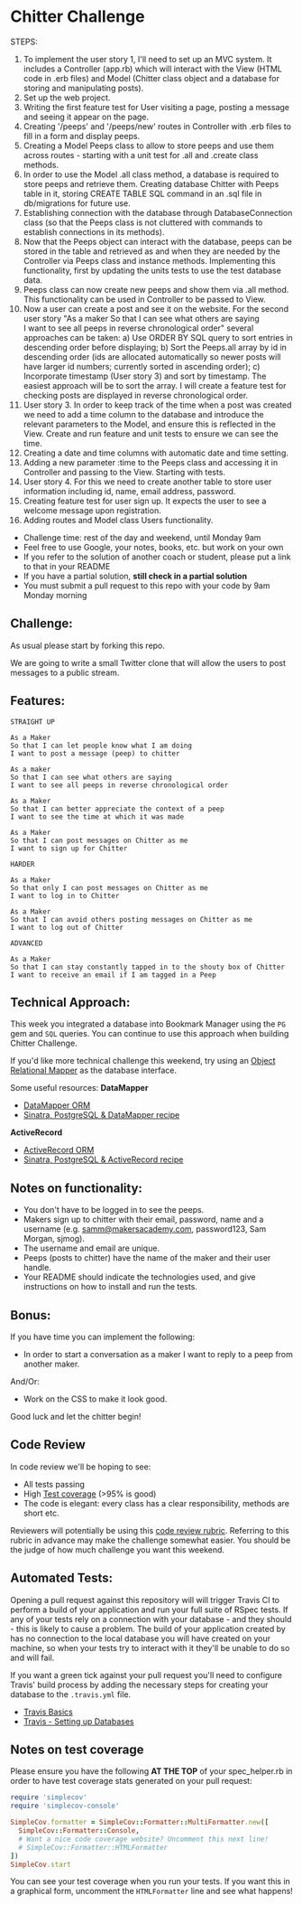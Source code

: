 Chitter Challenge
=================
STEPS:
1. To implement the user story 1, I'll need to set up an MVC system. It includes a Controller (app.rb) which will interact with the View (HTML code in .erb files) and Model (Chitter class object and a database for storing and manipulating posts).
2. Set up the web project.
3. Writing the first feature test for User visiting a page, posting a message and seeing it appear on the page.
4. Creating '/peeps' and '/peeps/new' routes in Controller with .erb files to fill in a form and display peeps.
5. Creating a Model Peeps class to allow to store peeps and use them across routes - starting with a unit test for .all and .create class methods.
6. In order to use the Model .all class method, a database is required to store peeps and retrieve them. Creating database Chitter with Peeps table in it, storing CREATE TABLE SQL command in an .sql file in db/migrations for future use.
7. Establishing connection with the database through DatabaseConnection class (so that the Peeps class is not cluttered with commands to establish connections in its methods).
8. Now that the Peeps object can interact with the database, peeps can be stored in the table and retrieved as and when they are needed by the Controller via Peeps class and instance methods. Implementing this functionality, first by updating the units tests to use the test database data.
9. Peeps class can now create new peeps and show them via .all method. This functionality can be used in Controller to be passed to View.
10. Now a user can create a post and see it on the website. For the second user story
  "As a maker
  So that I can see what others are saying  
  I want to see all peeps in reverse chronological order"
several approaches can be taken:
  a) Use ORDER BY SQL query to sort entries in descending order before displaying;
  b) Sort the Peeps.all array by id in descending order (ids are allocated automatically so newer posts will have larger id numbers; currently sorted in ascending order);
  c) Incorporate timestamp (User story 3) and sort by timestamp.
The easiest approach will be to sort the array. I will create a feature test for checking posts are displayed in reverse chronological order.
11. User story 3. In order to keep track of the time when a post was created we need to add a time column to the database and introduce the relevant parameters to the Model, and ensure this is reflected in the View.
Create and run feature and unit tests to ensure we can see the time.
12. Creating a date and time columns with automatic date and time setting.
13. Adding a new parameter :time to the Peeps class and accessing it in Controller and passing to the View. Starting with tests.
14. User story 4. For this we need to create another table to store user information including id, name, email address, password.
15. Creating feature test for user sign up. It expects the user to see a welcome message upon registration.
16. Adding routes and Model class Users functionality.



* Challenge time: rest of the day and weekend, until Monday 9am
* Feel free to use Google, your notes, books, etc. but work on your own
* If you refer to the solution of another coach or student, please put a link to that in your README
* If you have a partial solution, **still check in a partial solution**
* You must submit a pull request to this repo with your code by 9am Monday morning

Challenge:
-------

As usual please start by forking this repo.

We are going to write a small Twitter clone that will allow the users to post messages to a public stream.

Features:
-------

```
STRAIGHT UP

As a Maker
So that I can let people know what I am doing  
I want to post a message (peep) to chitter

As a maker
So that I can see what others are saying  
I want to see all peeps in reverse chronological order

As a Maker
So that I can better appreciate the context of a peep
I want to see the time at which it was made

As a Maker
So that I can post messages on Chitter as me
I want to sign up for Chitter

HARDER

As a Maker
So that only I can post messages on Chitter as me
I want to log in to Chitter

As a Maker
So that I can avoid others posting messages on Chitter as me
I want to log out of Chitter

ADVANCED

As a Maker
So that I can stay constantly tapped in to the shouty box of Chitter
I want to receive an email if I am tagged in a Peep
```

Technical Approach:
-----

This week you integrated a database into Bookmark Manager using the `PG` gem and `SQL` queries. You can continue to use this approach when building Chitter Challenge.

If you'd like more technical challenge this weekend, try using an [Object Relational Mapper](https://en.wikipedia.org/wiki/Object-relational_mapping) as the database interface.

Some useful resources:
**DataMapper**
- [DataMapper ORM](https://datamapper.org/)
- [Sinatra, PostgreSQL & DataMapper recipe](http://recipes.sinatrarb.com/p/databases/postgresql-datamapper)

**ActiveRecord**
- [ActiveRecord ORM](https://guides.rubyonrails.org/active_record_basics.html)
- [Sinatra, PostgreSQL & ActiveRecord recipe](http://recipes.sinatrarb.com/p/databases/postgresql-activerecord?#article)

Notes on functionality:
------

* You don't have to be logged in to see the peeps.
* Makers sign up to chitter with their email, password, name and a username (e.g. samm@makersacademy.com, password123, Sam Morgan, sjmog).
* The username and email are unique.
* Peeps (posts to chitter) have the name of the maker and their user handle.
* Your README should indicate the technologies used, and give instructions on how to install and run the tests.

Bonus:
-----

If you have time you can implement the following:

* In order to start a conversation as a maker I want to reply to a peep from another maker.

And/Or:

* Work on the CSS to make it look good.

Good luck and let the chitter begin!

Code Review
-----------

In code review we'll be hoping to see:

* All tests passing
* High [Test coverage](https://github.com/makersacademy/course/blob/master/pills/test_coverage.md) (>95% is good)
* The code is elegant: every class has a clear responsibility, methods are short etc.

Reviewers will potentially be using this [code review rubric](docs/review.md).  Referring to this rubric in advance may make the challenge somewhat easier.  You should be the judge of how much challenge you want this weekend.

Automated Tests:
-----

Opening a pull request against this repository will will trigger Travis CI to perform a build of your application and run your full suite of RSpec tests. If any of your tests rely on a connection with your database - and they should - this is likely to cause a problem. The build of your application created by has no connection to the local database you will have created on your machine, so when your tests try to interact with it they'll be unable to do so and will fail.

If you want a green tick against your pull request you'll need to configure Travis' build process by adding the necessary steps for creating your database to the `.travis.yml` file.

- [Travis Basics](https://docs.travis-ci.com/user/tutorial/)
- [Travis - Setting up Databases](https://docs.travis-ci.com/user/database-setup/)

Notes on test coverage
----------------------

Please ensure you have the following **AT THE TOP** of your spec_helper.rb in order to have test coverage stats generated
on your pull request:

```ruby
require 'simplecov'
require 'simplecov-console'

SimpleCov.formatter = SimpleCov::Formatter::MultiFormatter.new([
  SimpleCov::Formatter::Console,
  # Want a nice code coverage website? Uncomment this next line!
  # SimpleCov::Formatter::HTMLFormatter
])
SimpleCov.start
```

You can see your test coverage when you run your tests. If you want this in a graphical form, uncomment the `HTMLFormatter` line and see what happens!
